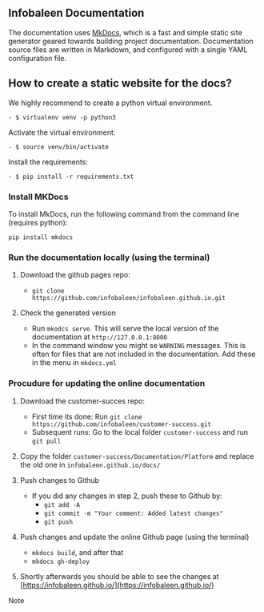 ## Infobaleen Documentation

The documentation uses [MkDocs](https://www.mkdocs.org/), which is a fast and simple static site generator geared towards building project documentation. Documentation source files are written in Markdown, and configured with a single YAML configuration file.


## How to create a static website for the docs?

We highly recommend to create a python virtual environment.

    - $ virtualenv venv -p python3

Activate the virtual environment:

    - $ source venv/bin/activate

Install the requirements:

    - $ pip install -r requirements.txt



### Install MKDocs

To install MkDocs, run the following command from the command line (requires python):

```pip install mkdocs```


### Run the documentation locally (using the terminal)

1. Download the github pages repo:
    * `git clone https://github.com/infobaleen/infobaleen.github.io.git`

2. Check the generated version
    * Run `mkodcs serve`. This will serve the local version of the documentation at `http://127.0.0.1:8000`
    * In the command window you might se `WARNING` messages. This is often for files that are not included in the documentation. Add these in the menu in `mkdocs.yml`


### Procudure for updating the online documentation 

1. Download the customer-succes repo:
    * First time its done: Run `git clone https://github.com/infobaleen/customer-success.git` 
    * Subsequent runs: Go to the local folder `customer-success` and run `git pull`

2. Copy the folder `customer-success/Documentation/Platform` and replace the old one in `infobaleen.github.io/docs/`

3. Push changes to Github
    * If you did any changes in step 2, push these to Github by:
    	* `git add -A`
    	* `git commit -m "Your comment: Added latest changes"`
    	* `git push`

4. Push changes and update the online Github page (using the terminal)
     * `mkdocs build`, and after that 
     * `mkdocs gh-deploy` 

5. Shortly afterwards you should be able to see the changes at [https://infobaleen.github.io/](https://infobaleen.github.io/)


Note